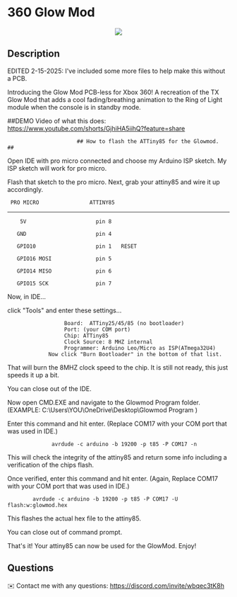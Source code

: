 # 360 Glow Mod 

<p align="center">
  <img src="/Wiring Diagrams/attiny_GlowMod_Soldering.jpg"> 
</p> 

## Description
  
EDITED 2-15-2025: I've included some more files to help make this without a PCB.

Introducing the Glow Mod PCB-less for Xbox 360! A recreation of the TX Glow Mod that adds a cool fading/breathing animation to the Ring of Light module when the console is in standby mode. 

##DEMO Video of what this does: https://www.youtube.com/shorts/GjhiHA5iihQ?feature=share



                          ## How to flash the ATTiny85 for the Glowmod.  ##



Open IDE with pro micro connected and choose my Arduino ISP sketch. My ISP sketch will work for pro micro. 

Flash that sketch to the pro micro. Next, grab your attiny85 and wire it up accordingly.

     PRO MICRO                ATTINY85
   _______________________________________

        5V                      pin 8

       GND                      pin 4

       GPIO10                   pin 1   RESET

       GPIO16 MOSI              pin 5

       GPIO14 MISO              pin 6

       GPIO15 SCK               pin 7 



Now, in IDE... 

click "Tools" and enter these settings...
        
                      Board:  ATTiny25/45/85 (no bootloader)
                      Port: (your COM port)
                      Chip: ATTiny85
                      Clock Source: 8 MHZ internal 
                      Programmer: Arduino Leo/Micro as ISP(ATmega32U4) 
                 Now click "Burn Bootloader" in the bottom of that list.

That will burn the 8MHZ clock speed to the chip. It is still not ready, this just speeds it up a bit.


You can close out of the IDE.


Now open CMD.EXE and navigate to the Glowmod Program folder. (EXAMPLE:  C:\Users\YOU\OneDrive\Desktop\Glowmod Program )

Enter this command and hit enter.  (Replace COM17 with your COM port that was used in IDE.)

                  avrdude -c arduino -b 19200 -p t85 -P COM17 -n

This will check the integrity of the attiny85 and return some info including a verification of the chips flash.

Once verified, enter this command and hit enter.  (Again, Replace COM17 with your COM port that was used in IDE.)
            
            avrdude -c arduino -b 19200 -p t85 -P COM17 -U flash:w:glowmod.hex

This flashes the actual hex file to the attiny85.

You can close out of command prompt.

That's it! Your attiny85 can now be used for the GlowMod.            Enjoy!   


  
## Questions
✉️ Contact me with any questions: https://discord.com/invite/wbqec3tK8h

    
